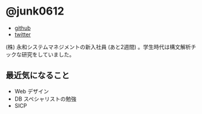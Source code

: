 # @junk0612

* [github](https://github.com/junk0612)
* [twitter](https://twitter.com/junk0612)

(株) 永和システムマネジメントの新入社員 (あと2週間) 。学生時代は構文解析チックな研究をしていました。

## 最近気になること

- Web デザイン
- DB スペシャリストの勉強
- SICP
